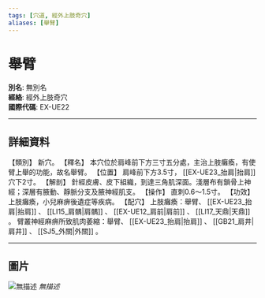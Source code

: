 ```yaml
---
tags: [穴道, 經外上肢奇穴]
aliases: [舉臂]
---
```


# 舉臂

**別名**: 無別名  
**經絡**: 經外上肢奇穴  
**國際代碼**: EX-UE22  

---

## 詳細資料
【類別】
新穴。
【釋名】
本穴位於肩峰前下方三寸五分處，主治上肢癱瘓，有使臂上舉的功能，故名舉臂。
【位置】
肩峰前下方3.5寸， [[EX-UE23_抬肩|抬肩]] 穴下2寸。
【解剖】
針經皮膚、皮下組織，到達三角肌深面。淺層布有鎖骨上神經；深層有腋動、靜脈分支及腋神經肌支。
【操作】
直刺0.6～1.5寸。
【功效】
上肢癱瘓，小兒麻痹後遺症等疾病。
【配穴】
上肢癱瘓：舉臂、 [[EX-UE23_抬肩|抬肩]] 、 [[LI15_肩髃|肩髃]] 、 [[EX-UE12_肩前|肩前]] 、 [[LI17_天鼎|天鼎]] 。
臂叢神經麻痹所致肌肉萎縮：舉臂、 [[EX-UE23_抬肩|抬肩]] 、 [[GB21_肩井|肩井]] 、 [[SJ5_外關|外關]] 。

---

## 圖片
![無描述](https://yibian.hopto.org/pic/shu16/448.gif)
_無描述_

